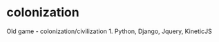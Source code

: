 colonization
============
Old game - colonization/civilization 1. Python, Django, Jquery, KineticJS
